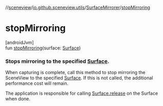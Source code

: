 //[sceneview](../../../index.md)/[io.github.sceneview.utils](../index.md)/[SurfaceMirrorer](index.md)/[stopMirroring](stop-mirroring.md)

# stopMirroring

[androidJvm]\
fun [stopMirroring](stop-mirroring.md)(surface: [Surface](https://developer.android.com/reference/kotlin/android/view/Surface.html))

###  Stops mirroring to the specified [Surface](https://developer.android.com/reference/kotlin/android/view/Surface.html).

When capturing is complete, call this method to stop mirroring the SceneView to the specified [Surface](https://developer.android.com/reference/kotlin/android/view/Surface.html). If this is not called, the additional performance cost will remain.

The application is responsible for calling [Surface.release](https://developer.android.com/reference/kotlin/android/view/Surface.html#release) on the Surface when done.
